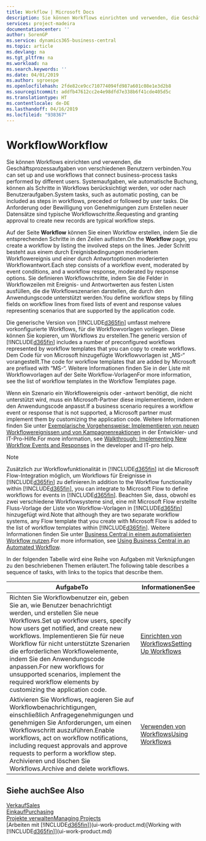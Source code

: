 ```yaml
---
title: Workflow | Microsoft Docs
description: Sie können Workflows einrichten und verwenden, die Geschäftsprozessaufgaben von verschiedenen Benutzern verbinden. Systemaufgaben, wie automatische Buchung, können als Schritte in Workflows berücksichtigt werden, vor oder nach Benutzeraufgaben. Die Anforderung oder Bewilligung von Genehmigungen zum Erstellen neuer Datensätze sind typische Workflowschritte.
services: project-madeira
documentationcenter: ''
author: SorenGP
ms.service: dynamics365-business-central
ms.topic: article
ms.devlang: na
ms.tgt_pltfrm: na
ms.workload: na
ms.search.keywords: ''
ms.date: 04/01/2019
ms.author: sgroespe
ms.openlocfilehash: 2fde82ce9cc710774094fd987a601c08e1e3d2b8
ms.sourcegitcommit: addfb47612cc2e4e98dfd7e338b6f41cde405d5c
ms.translationtype: HT
ms.contentlocale: de-DE
ms.lasthandoff: 04/16/2019
ms.locfileid: "938367"
---
```

# <a name="workflow"></a><span data-ttu-id="c45b9-105">Workflow</span><span class="sxs-lookup"><span data-stu-id="c45b9-105">Workflow</span></span>
<span data-ttu-id="c45b9-106">Sie können Workflows einrichten und verwenden, die Geschäftsprozessaufgaben von verschiedenen Benutzern verbinden.</span><span class="sxs-lookup"><span data-stu-id="c45b9-106">You can set up and use workflows that connect business-process tasks performed by different users.</span></span> <span data-ttu-id="c45b9-107">Systemaufgaben, wie automatische Buchung, können als Schritte in Workflows berücksichtigt werden, vor oder nach Benutzeraufgaben.</span><span class="sxs-lookup"><span data-stu-id="c45b9-107">System tasks, such as automatic posting, can be included as steps in workflows, preceded or followed by user tasks.</span></span> <span data-ttu-id="c45b9-108">Die Anforderung oder Bewilligung von Genehmigungen zum Erstellen neuer Datensätze sind typische Workflowschritte.</span><span class="sxs-lookup"><span data-stu-id="c45b9-108">Requesting and granting approval to create new records are typical workflow steps.</span></span>  

 <span data-ttu-id="c45b9-109">Auf der Seite **Workflow** können Sie einen Workflow erstellen, indem Sie die entsprechenden Schritte in den Zeilen auflisten.</span><span class="sxs-lookup"><span data-stu-id="c45b9-109">On the **Workflow** page, you create a workflow by listing the involved steps on the lines.</span></span> <span data-ttu-id="c45b9-110">Jeder Schritt besteht aus einem durch Ereignisbedingungen moderiertem Workflowereignis und einer durch Antwortoptionen moderierten Workflowantwort.</span><span class="sxs-lookup"><span data-stu-id="c45b9-110">Each step consists of a workflow event, moderated by event conditions, and a workflow response, moderated by response options.</span></span> <span data-ttu-id="c45b9-111">Sie definieren Workflowschritte, indem Sie die Felder in Workflowzeilen mit Ereignis- und Antwortwerten aus festen Listen ausfüllen, die die Workflowszenarien darstellen, die durch den Anwendungscode unterstützt werden.</span><span class="sxs-lookup"><span data-stu-id="c45b9-111">You define workflow steps by filling fields on workflow lines from fixed lists of event and response values representing scenarios that are supported by the application code.</span></span>  

 <span data-ttu-id="c45b9-112">Die generische Version von [!INCLUDE[d365fin](includes/d365fin_md.md)] umfasst mehrere vorkonfigurierte Workflows, für die Workflowvorlagen vorliegen. Diese können Sie kopieren, um Workflows zu erstellen.</span><span class="sxs-lookup"><span data-stu-id="c45b9-112">The generic version of [!INCLUDE[d365fin](includes/d365fin_md.md)] includes a number of preconfigured workflows represented by workflow templates that you can copy to create workflows.</span></span> <span data-ttu-id="c45b9-113">Dem Code für von Microsoft hinzugefügte Workflowvorlagen ist „MS-“ vorangestellt.</span><span class="sxs-lookup"><span data-stu-id="c45b9-113">The code for workflow templates that are added by Microsoft are prefixed with “MS-“.</span></span> <span data-ttu-id="c45b9-114">Weitere Informationen finden Sie in der Liste mit Workflowvorlagen auf der Seite Workflow-Vorlagen</span><span class="sxs-lookup"><span data-stu-id="c45b9-114">For more information, see the list of workflow templates in the Workflow Templates page.</span></span>  

 <span data-ttu-id="c45b9-115">Wenn ein Szenario ein Workflowereignis oder -antwort benötigt, die nicht unterstützt wird, muss ein Microsoft-Partner diese implementieren, indem er den Anwendungscode anpasst.</span><span class="sxs-lookup"><span data-stu-id="c45b9-115">If a business scenario requires a workflow event or response that is not supported, a Microsoft partner must implement them by customizing the application code.</span></span> <span data-ttu-id="c45b9-116">Weitere Informationen finden Sie unter [Exemplarische Vorgehensweise: Implementieren von neuen Workflowereignissen und von Kampagnenreaktionen](/dynamics-nav/Walkthrough--Implementing-New-Workflow-Events-and-Responses) in der Entwickler- und IT-Pro-Hilfe.</span><span class="sxs-lookup"><span data-stu-id="c45b9-116">For more information, see [Walkthrough: Implementing New Workflow Events and Responses](/dynamics-nav/Walkthrough--Implementing-New-Workflow-Events-and-Responses) in the developer and IT-pro help.</span></span>

 > [!NOTE]
 > <span data-ttu-id="c45b9-117">Zusätzlich zur Workflowfunktionalität in [!INCLUDE[d365fin](includes/d365fin_md.md)] ist die Microsoft Flow-Integration möglich, um Workflows für Ereignisse in [!INCLUDE[d365fin](includes/d365fin_md.md)] zu definieren.</span><span class="sxs-lookup"><span data-stu-id="c45b9-117">In addition to the Workflow functionality within [!INCLUDE[d365fin](includes/d365fin_md.md)], you can integrate to Microsoft Flow to define workflows for events in [!INCLUDE[d365fin](includes/d365fin_md.md)].</span></span> <span data-ttu-id="c45b9-118">Beachten Sie, dass, obwohl es zwei verschiedene Workflowsysteme sind, eine mit Microsoft Flow erstellte Fluss-Vorlage der Liste von Workflow-Vorlagen in [!INCLUDE[d365fin](includes/d365fin_md.md)] hinzugefügt wird.</span><span class="sxs-lookup"><span data-stu-id="c45b9-118">Note that although they are two separate workflow systems, any Flow template that you create with Microsoft Flow is added to the list of workflow templates within [!INCLUDE[d365fin](includes/d365fin_md.md)].</span></span> <span data-ttu-id="c45b9-119">Weitere Informationen finden Sie unter [Business Central in einem automatisierten Workflow nutzen](across-how-use-financials-data-source-flow.md).</span><span class="sxs-lookup"><span data-stu-id="c45b9-119">For more information, see [Using Business Central in an Automated Workflow](across-how-use-financials-data-source-flow.md).</span></span>  

 <span data-ttu-id="c45b9-120">In der folgenden Tabelle wird eine Reihe von Aufgaben mit Verknüpfungen zu den beschriebenen Themen erläutert.</span><span class="sxs-lookup"><span data-stu-id="c45b9-120">The following table describes a sequence of tasks, with links to the topics that describe them.</span></span>  

|<span data-ttu-id="c45b9-121">**Aufgabe**</span><span class="sxs-lookup"><span data-stu-id="c45b9-121">**To**</span></span>|<span data-ttu-id="c45b9-122">**Informationen**</span><span class="sxs-lookup"><span data-stu-id="c45b9-122">**See**</span></span>|  
|------------|-------------|  
|<span data-ttu-id="c45b9-123">Richten Sie Workflowbenutzer ein, geben Sie an, wie Benutzer benachrichtigt werden, und erstellen Sie neue Workflows.</span><span class="sxs-lookup"><span data-stu-id="c45b9-123">Set up workflow users, specify how users get notified, and create new workflows.</span></span> <span data-ttu-id="c45b9-124">Implementieren Sie für neue Workflow für nicht unterstützte Szenarien die erforderlichen Workflowelemente, indem Sie den Anwendungscode anpassen.</span><span class="sxs-lookup"><span data-stu-id="c45b9-124">For new workflows for unsupported scenarios, implement the required workflow elements by customizing the application code.</span></span>|[<span data-ttu-id="c45b9-125">Einrichten von Workflows</span><span class="sxs-lookup"><span data-stu-id="c45b9-125">Setting Up Workflows</span></span>](across-set-up-workflows.md)|  
|<span data-ttu-id="c45b9-126">Aktivieren Sie Workflows, reagieren Sie auf Workflowbenachrichtigungen, einschließlich Anfragegenehmigungen und genehmigen Sie Anforderungen, um einen Workflowschritt auszuführen.</span><span class="sxs-lookup"><span data-stu-id="c45b9-126">Enable workflows, act on workflow notifications, including request approvals and approve requests to perform a workflow step.</span></span> <span data-ttu-id="c45b9-127">Archivieren und löschen Sie Workflows.</span><span class="sxs-lookup"><span data-stu-id="c45b9-127">Archive and delete workflows.</span></span>|[<span data-ttu-id="c45b9-128">Verwenden von Workflows</span><span class="sxs-lookup"><span data-stu-id="c45b9-128">Using Workflows</span></span>](across-use-workflows.md)|  

## <a name="see-also"></a><span data-ttu-id="c45b9-129">Siehe auch</span><span class="sxs-lookup"><span data-stu-id="c45b9-129">See Also</span></span>  
[<span data-ttu-id="c45b9-130">Verkauf</span><span class="sxs-lookup"><span data-stu-id="c45b9-130">Sales</span></span>](sales-manage-sales.md)  
[<span data-ttu-id="c45b9-131">Einkauf</span><span class="sxs-lookup"><span data-stu-id="c45b9-131">Purchasing</span></span>](purchasing-manage-purchasing.md)  
[<span data-ttu-id="c45b9-132">Projekte verwalten</span><span class="sxs-lookup"><span data-stu-id="c45b9-132">Managing Projects</span></span>](projects-manage-projects.md)  
<span data-ttu-id="c45b9-133">[Arbeiten mit [!INCLUDE[d365fin](includes/d365fin_md.md)]](ui-work-product.md)</span><span class="sxs-lookup"><span data-stu-id="c45b9-133">[Working with [!INCLUDE[d365fin](includes/d365fin_md.md)]](ui-work-product.md)</span></span>
